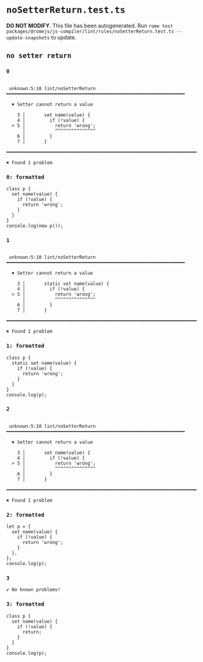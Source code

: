 # `noSetterReturn.test.ts`

**DO NOT MODIFY**. This file has been autogenerated. Run `rome test packages/@romejs/js-compiler/lint/rules/noSetterReturn.test.ts --update-snapshots` to update.

## `no setter return`

### `0`

```

 unknown:5:10 lint/noSetterReturn ━━━━━━━━━━━━━━━━━━━━━━━━━━━━━━━━━━━━━━━━━━━━━━━━━━━━━━━━━━━━━━━━━━

  ✖ Setter cannot return a value

    3 │       set name(value) {
    4 │         if (!value) {
  > 5 │           return 'wrong';
      │           ^^^^^^^^^^^^^^^
    6 │         }
    7 │       }

━━━━━━━━━━━━━━━━━━━━━━━━━━━━━━━━━━━━━━━━━━━━━━━━━━━━━━━━━━━━━━━━━━━━━━━━━━━━━━━━━━━━━━━━━━━━━━━━━━━━

✖ Found 1 problem

```

### `0: formatted`

```
class p {
  set name(value) {
    if (!value) {
      return 'wrong';
    }
  }
}
console.log(new p());

```

### `1`

```

 unknown:5:10 lint/noSetterReturn ━━━━━━━━━━━━━━━━━━━━━━━━━━━━━━━━━━━━━━━━━━━━━━━━━━━━━━━━━━━━━━━━━━

  ✖ Setter cannot return a value

    3 │       static set name(value) {
    4 │         if (!value) {
  > 5 │           return 'wrong';
      │           ^^^^^^^^^^^^^^^
    6 │         }
    7 │       }

━━━━━━━━━━━━━━━━━━━━━━━━━━━━━━━━━━━━━━━━━━━━━━━━━━━━━━━━━━━━━━━━━━━━━━━━━━━━━━━━━━━━━━━━━━━━━━━━━━━━

✖ Found 1 problem

```

### `1: formatted`

```
class p {
  static set name(value) {
    if (!value) {
      return 'wrong';
    }
  }
}
console.log(p);

```

### `2`

```

 unknown:5:10 lint/noSetterReturn ━━━━━━━━━━━━━━━━━━━━━━━━━━━━━━━━━━━━━━━━━━━━━━━━━━━━━━━━━━━━━━━━━━

  ✖ Setter cannot return a value

    3 │       set name(value) {
    4 │         if (!value) {
  > 5 │           return 'wrong';
      │           ^^^^^^^^^^^^^^^
    6 │         }
    7 │       }

━━━━━━━━━━━━━━━━━━━━━━━━━━━━━━━━━━━━━━━━━━━━━━━━━━━━━━━━━━━━━━━━━━━━━━━━━━━━━━━━━━━━━━━━━━━━━━━━━━━━

✖ Found 1 problem

```

### `2: formatted`

```
let p = {
  set name(value) {
    if (!value) {
      return 'wrong';
    }
  },
};
console.log(p);

```

### `3`

```
✔ No known problems!

```

### `3: formatted`

```
class p {
  set name(value) {
    if (!value) {
      return;
    }
  }
}
console.log(p);

```
